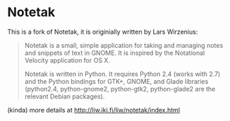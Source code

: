 # Notetak

This is a fork of Notetak, it is originially written by Lars Wirzenius:

> Notetak is a small, simple application for taking and managing notes and snippets of text in GNOME. It is inspired by the Notational Velocity application for OS X.
>
> Notetak is written in Python. It requires Python 2.4 (works with 2.7) and the Python bindings for GTK+, GNOME, and Glade libraries (python2.4, python-gnome2, python-gtk2, python-glade2 are the relevant Debian packages).

(kinda) more details at http://liw.iki.fi/liw/notetak/index.html
